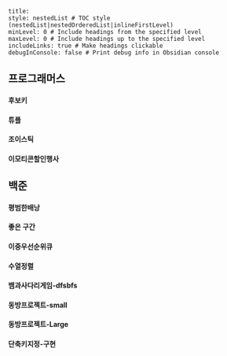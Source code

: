 ```table-of-contents
title: 
style: nestedList # TOC style (nestedList|nestedOrderedList|inlineFirstLevel)
minLevel: 0 # Include headings from the specified level
maxLevel: 0 # Include headings up to the specified level
includeLinks: true # Make headings clickable
debugInConsole: false # Print debug info in Obsidian console
```
## 프로그래머스
#### 후보키
#### 튜플
#### 조이스틱
#### 이모티콘할인행사

## 백준
#### 평범한배낭
#### 좋은 구간

#### 이중우선순위큐

#### 수열정렬

#### 뱀과사다리게임-dfsbfs

#### 동방프로젝트-small

#### 동방프로젝트-Large

#### 단축키지정-구현